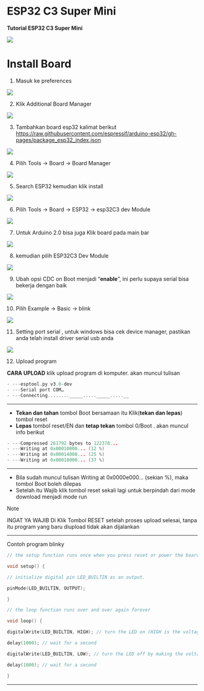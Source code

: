# ESP32 C3 Super Mini

**Tutorial ESP32 C3 Super Mini**

![](./assets/01.png)

# Install Board

1. Masuk ke preferences

![](./assets/02.png)

2. Klik Additional Board Manager

![](./assets/03.png)

3. Tambahkan board esp32 kalimat berikut https://raw.githubusercontent.com/espressif/arduino-esp32/gh-pages/package_esp32_index.json

![](./assets/04.png)

4. Pilih Tools -> Board -> Board Manager

![](./assets/05.png)

5. Search ESP32 kemudian klik install

![](./assets/06.png)

6. Pilih Tools -> Board -> ESP32 -> esp32C3 dev Module

![](./assets/07.png)

7. Untuk Arduino 2.0 bisa juga Klik board pada main bar

![](./assets/08.png)

8. kemudian pilih ESP32C3 Dev Module

![](./assets/09.png)

9. Ubah opsi CDC on Boot menjadi “**enable**”, ini perlu supaya serial bisa bekerja dengan baik

![](./assets/10.png)

10. Pilih Example -> Basic -> blink

![](./assets/11.png)

11. Setting port serial , untuk windows bisa cek device manager, pastikan anda telah install driver serial usb anda

![](./assets/12.png)

12. Upload program

**CARA UPLOAD** klik upload program di komputer. akan muncul tulisan

```cpp
- ---esptool.py v3.0-dev
- ---Serial port COM…
- ---Connecting........_____....._____.....__
```

---

- **Tekan dan tahan** tombol Boot bersamaan itu Klik(**tekan dan lepas**) tombol reset
- **Lepas** tombol reset/EN dan **tetap tekan** tombol 0/Boot . akan muncul info berikut

```cpp
- ---Compressed 261792 bytes to 122378...
- ---Writing at 0x00010000... (12 %)
- ---Writing at 0x00014000... (25 %)
- ---Writing at 0x00018000... (37 %)
```

---

- Bila sudah muncul tulisan Writing at 0x0000e000... (sekian %), maka tombol Boot boleh dilepas
- Setelah itu Wajib klik tombol reset sekali lagi untuk berpindah dari mode download menjadi mode run

> [!NOTE]  
> INGAT YA WAJIB Di Klik Tombol RESET setelah proses upload selesai, tanpa itu program yang baru diupload tidak akan dijalankan

---

Contoh program blinky

```cpp
// the setup function runs once when you press reset or power the board

void setup() {

// initialize digital pin LED_BUILTIN as an output.

pinMode(LED_BUILTIN, OUTPUT);

}

// the loop function runs over and over again forever

void loop() {

digitalWrite(LED_BUILTIN, HIGH); // turn the LED on (HIGH is the voltage level)

delay(1000); // wait for a second

digitalWrite(LED_BUILTIN, LOW); // turn the LED off by making the voltage LOW

delay(1000); // wait for a second

}
```

---